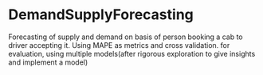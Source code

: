 # DemandSupplyForecasting
Forecasting of supply and demand on basis of person booking a cab to driver accepting it. Using MAPE as metrics and cross validation. for evaluation, using multiple models(after rigorous exploration to give insights and implement a model)

